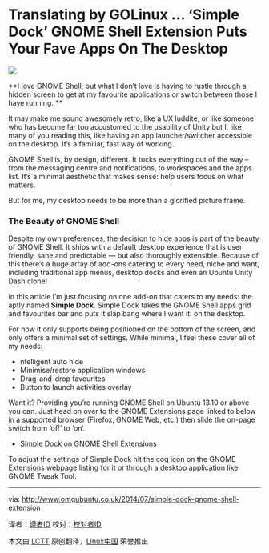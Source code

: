 Translating by GOLinux ...
‘Simple Dock’ GNOME Shell Extension Puts Your Fave Apps On The Desktop
================================================================================
![](http://www.omgubuntu.co.uk/wp-content/uploads/2014/07/screenshot_815_1.jpg)

**I love GNOME Shell, but what I don’t love is having to rustle through a hidden screen to get at my favourite applications or switch between those I have running. **

It may make me sound awesomely retro, like a UX luddite, or like someone who has become far too accustomed to the usability of Unity but I, like many of you reading this, like having an app launcher/switcher accessible on the desktop. It’s a familiar, fast way of working.

GNOME Shell is, by design, different. It tucks everything out of the way – from the messaging centre and notifications, to workspaces and the apps list. It’s a minimal aesthetic that makes sense: help users focus on what matters.

But for me, my desktop needs to be more than a glorified picture frame.

### The Beauty of GNOME Shell ###

Despite my own preferences, the decision to hide apps is part of the beauty of GNOME Shell. It ships with a default desktop experience that is user friendly, sane and predictable — but also thoroughly extensible. Because of this there’s a huge array of add-ons catering to every need, niche and want, including traditional app menus, desktop docks and even an Ubuntu Unity Dash clone!

In this article I’m just focusing on one add-on that caters to my needs: the aptly named **Simple Dock**. Simple Dock takes the GNOME Shell apps grid and favourites bar and puts it slap bang where I want it: on the desktop.

For now it only supports being positioned on the bottom of the screen, and only offers a minimal set of settings. While minimal, I feel these cover all of my needs:

- ntelligent auto hide
- Minimise/restore application windows
- Drag-and-drop favourites
- Button to launch activities overlay 

Want it? Providing you’re running GNOME Shell on Ubuntu 13.10 or above you can. Just head on over to the GNOME Extensions page linked to below in a supported browser (Firefox, GNOME Web, etc.) then slide the on-page switch from ‘off‘ to ‘on‘.

- [Simple Dock on GNOME Shell Extensions][1]

To adjust the settings of Simple Dock hit the cog icon on the GNOME Extensions webpage listing for it or through a desktop application like GNOME Tweak Tool.

--------------------------------------------------------------------------------

via: http://www.omgubuntu.co.uk/2014/07/simple-dock-gnome-shell-extension

译者：[译者ID](https://github.com/译者ID) 校对：[校对者ID](https://github.com/校对者ID)

本文由 [LCTT](https://github.com/LCTT/TranslateProject) 原创翻译，[Linux中国](http://linux.cn/) 荣誉推出

[1]:https://extensions.gnome.org/extension/815/simple-dock/
